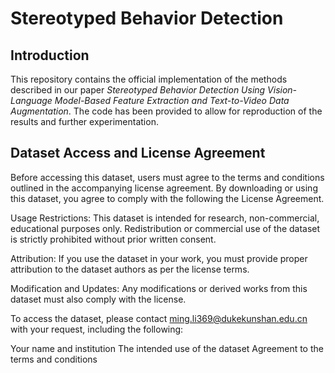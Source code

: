 # Stereotyped Behavior Detection

## Introduction
This repository contains the official implementation of the methods described in our paper *Stereotyped Behavior Detection Using Vision-Language Model-Based Feature Extraction and Text-to-Video Data Augmentation*. The code has been provided to allow for reproduction of the results and further experimentation. 

## Dataset Access and License Agreement

Before accessing this dataset, users must agree to the terms and conditions outlined in the accompanying license agreement. By downloading or using this dataset, you agree to comply with the following the License Agreement.

Usage Restrictions: This dataset is intended for research, non-commercial, educational purposes only. Redistribution or commercial use of the dataset is strictly prohibited without prior written consent.

Attribution: If you use the dataset in your work, you must provide proper attribution to the dataset authors as per the license terms.

Modification and Updates: Any modifications or derived works from this dataset must also comply with the license.

To access the dataset, please contact ming.li369@dukekunshan.edu.cn with your request, including the following:

Your name and institution
The intended use of the dataset
Agreement to the terms and conditions
